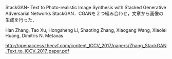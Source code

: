 StackGAN- Text to Photo-realistic Image Synthesis with Stacked Generative Adversarial Networks
StackGAN．CGANを２つ組み合わせ，文章から画像の生成を行った．

Han Zhang, Tao Xu, Hongsheng Li, Shaoting Zhang, Xiaogang Wang, Xiaolei Huang, Dimitris N. Metaxas

http://openaccess.thecvf.com/content_ICCV_2017/papers/Zhang_StackGAN_Text_to_ICCV_2017_paper.pdf